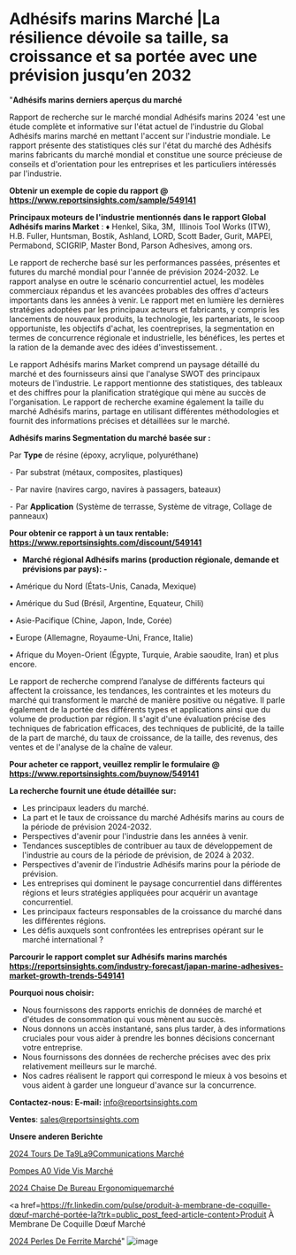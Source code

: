 # Adhésifs marins Marché |La résilience dévoile sa taille, sa croissance et sa portée avec une prévision jusqu’en 2032

"<strong>Adhésifs marins derniers aperçus du marché</strong>

Rapport de recherche sur le marché mondial Adhésifs marins 2024 'est une étude complète et informative sur l'état actuel de l'industrie du Global Adhésifs marins marché en mettant l'accent sur l'industrie mondiale. Le rapport présente des statistiques clés sur l'état du marché des Adhésifs marins fabricants du marché mondial et constitue une source précieuse de conseils et d'orientation pour les entreprises et les particuliers intéressés par l'industrie.

<strong>Obtenir un exemple de copie du rapport @ <a href=https://www.reportsinsights.com/sample/549141>https://www.reportsinsights.com/sample/549141</a></strong>

<strong>Principaux moteurs de l'industrie mentionnés dans le rapport Global Adhésifs marins Market</strong> :
♦ Henkel, Sika, 3M,  Illinois Tool Works (ITW), H.B. Fuller, Huntsman, Bostik, Ashland, LORD, Scott Bader, Gurit, MAPEI, Permabond, SCIGRIP, Master Bond, Parson Adhesives, among ors.

Le rapport de recherche basé sur les performances passées, présentes et futures du marché mondial pour l'année de prévision 2024-2032. Le rapport analyse en outre le scénario concurrentiel actuel, les modèles commerciaux répandus et les avancées probables des offres d'acteurs importants dans les années à venir. Le rapport met en lumière les dernières stratégies adoptées par les principaux acteurs et fabricants, y compris les lancements de nouveaux produits, la technologie, les partenariats, le scoop opportuniste, les objectifs d'achat, les coentreprises, la segmentation en termes de concurrence régionale et industrielle, les bénéfices, les pertes et la ration de la demande avec des idées d'investissement. .

Le rapport Adhésifs marins Market comprend un paysage détaillé du marché et des fournisseurs ainsi que l'analyse SWOT des principaux moteurs de l'industrie. Le rapport mentionne des statistiques, des tableaux et des chiffres pour la planification stratégique qui mène au succès de l'organisation. Le rapport de recherche examine également la taille du marché Adhésifs marins, partage en utilisant différentes méthodologies et fournit des informations précises et détaillées sur le marché.

<strong>Adhésifs marins Segmentation du marché basée sur :</strong>

Par <strong>Type</strong> de résine (époxy, acrylique, polyuréthane)


⁃ Par substrat (métaux, composites, plastiques)


⁃ Par navire (navires cargo, navires à passagers, bateaux)


⁃ Par <strong>Application</strong> (Système de terrasse, Système de vitrage, Collage de panneaux)

<strong>Pour obtenir ce rapport à un taux rentable: <a href=https://www.reportsinsights.com/discount/549141>https://www.reportsinsights.com/discount/549141</a></strong>
<ul>
  <li><strong>Marché régional Adhésifs marins (production régionale, demande et prévisions par pays): -</strong></li>
</ul>
• Amérique du Nord (États-Unis, Canada, Mexique)

• Amérique du Sud (Brésil, Argentine, Equateur, Chili)

• Asie-Pacifique (Chine, Japon, Inde, Corée)

• Europe (Allemagne, Royaume-Uni, France, Italie)

• Afrique du Moyen-Orient (Égypte, Turquie, Arabie saoudite, Iran) et plus encore.

Le rapport de recherche comprend l’analyse de différents facteurs qui affectent la croissance, les tendances, les contraintes et les moteurs du marché qui transforment le marché de manière positive ou négative. Il parle également de la portée des différents types et applications ainsi que du volume de production par région. Il s'agit d'une évaluation précise des techniques de fabrication efficaces, des techniques de publicité, de la taille de la part de marché, du taux de croissance, de la taille, des revenus, des ventes et de l'analyse de la chaîne de valeur.

<strong>Pour acheter ce rapport, veuillez remplir le formulaire @   <a href=https://www.reportsinsights.com/buynow/549141>https://www.reportsinsights.com/buynow/549141</a></strong>

<strong>La recherche fournit une étude détaillée sur:</strong>
<ul>
  <li>Les principaux leaders du marché.</li>
  <li>La part et le taux de croissance du marché Adhésifs marins au cours de la période de prévision 2024-2032.</li>
  <li>Perspectives d'avenir pour l'industrie dans les années à venir.</li>
  <li>Tendances susceptibles de contribuer au taux de développement de l'industrie au cours de la période de prévision, de 2024 à 2032.</li>
  <li>Perspectives d'avenir de l'industrie Adhésifs marins pour la période de prévision.</li>
  <li>Les entreprises qui dominent le paysage concurrentiel dans différentes régions et leurs stratégies appliquées pour acquérir un avantage concurrentiel.</li>
  <li>Les principaux facteurs responsables de la croissance du marché dans les différentes régions.</li>
  <li>Les défis auxquels sont confrontées les entreprises opérant sur le marché international ?</li>
</ul>

<strong>Parcourir le rapport complet sur Adhésifs marins marchés <a href=https://reportsinsights.com/industry-forecast/japan-marine-adhesives-market-growth-trends-549141>https://reportsinsights.com/industry-forecast/japan-marine-adhesives-market-growth-trends-549141</a></strong>

<strong>Pourquoi nous choisir:</strong>
<ul>
  <li>Nous fournissons des rapports enrichis de données de marché et d'études de consommation qui vous mènent au succès.</li>
  <li>Nous donnons un accès instantané, sans plus tarder, à des informations cruciales pour vous aider à prendre les bonnes décisions concernant votre entreprise.</li>
  <li>Nous fournissons des données de recherche précises avec des prix relativement meilleurs sur le marché.</li>
  <li>Nos cadres réalisent le rapport qui correspond le mieux à vos besoins et vous aident à garder une longueur d'avance sur la concurrence.</li>
</ul>
<strong>Contactez-nous:
</strong><strong>E-mail:</strong> <a href=mailto:info@reportsinsights.com>info@reportsinsights.com</a>

<strong>Ventes</strong>: <a href=mailto:sales@reportsinsights.com>sales@reportsinsights.com</a>

<strong>Unsere anderen Berichte</strong>

<a href=https://www.linkedin.com/pulse/2024-tours-de-t%C3%A9l%C3%A9communications-march%C3%A9tendance-hd5uc/>2024 Tours De Ta9La9Communications Marché</a>

<a href=https://www.linkedin.com/pulse/pompes-%C3%A0-vide-vis-march%C3%A9-2024-demande-part-seb4c/>Pompes A0 Vide Vis Marché</a>

<a href=https://www.linkedin.com/pulse/2024-chaise-de-bureau-ergonomiquemarché-analyse-fzfrc/>2024 Chaise De Bureau Ergonomiquemarché</a>

<a href=https://fr.linkedin.com/pulse/produit-à-membrane-de-coquille-dœuf-marché-portée-la?trk=public_post_feed-article-content>Produit À Membrane De Coquille Dœuf Marché</a>

<a href=https://www.linkedin.com/pulse/2024-perles-de-ferrite-march%C3%A9-analyse-historique-fomqf/>2024 Perles De Ferrite Marché</a>"
![image](https://github.com/daminid12/RItrends/assets/158430485/e01599a5-89d2-4fa7-961c-5b8f658c7f94)
